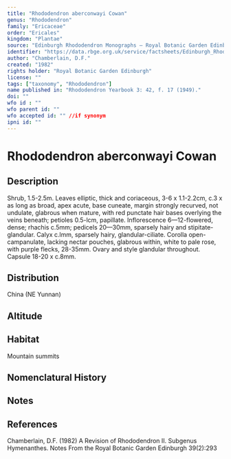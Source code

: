 ```yaml
---
title: "Rhododendron aberconwayi Cowan"
genus: "Rhododendron"
family: "Ericaceae"
order: "Ericales"
kingdom: "Plantae"
source: "Edinburgh Rhododendron Monographs – Royal Botanic Garden Edinburgh"
identifier: "https://data.rbge.org.uk/service/factsheets/Edinburgh_Rhododendron_Monographs.xhtml"
author: "Chamberlain, D.F."
created: "1982"
rights holder: "Royal Botanic Garden Edinburgh"
license: ""
tags: ["taxonomy", "Rhododendron"]
name published in: "Rhododendron Yearbook 3: 42, f. 17 (1949)."
doi: ""
wfo id : ""
wfo parent id: ""
wfo accepted id: "" //if synonym                      
ipni id: ""
---
```


                       

# Rhododendron aberconwayi Cowan

## Description
Shrub, 1.5-2.5m. Leaves elliptic, thick and coriaceous, 3-6 x 1.1-2.2cm, c.3 x as long as broad, apex acute, base cuneate, margin strongly recurved, not undulate, glabrous when mature, with red punctate hair bases overlying the veins beneath; petioles 0.5-lcm, papillate. Inflorescence 6—12-flowered, dense; rhachis c.5mm; pedicels 20—30mm, sparsely hairy and stipitate-glandular. Calyx c.lmm, sparsely hairy, glandular-ciliate. Corolla open-campanulate, lacking nectar pouches, glabrous within, white to pale rose, with purple flecks, 28-35mm. Ovary and style glandular throughout. Capsule 18-20 x c.8mm.

## Distribution
China (NE Yunnan)

## Altitude


## Habitat
Mountain summits

## Nomenclatural History

                       
## Notes


## References

Chamberlain, D.F. (1982) A Revision of Rhododendron II. Subgenus Hymenanthes. Notes From the Royal Botanic Garden Edinburgh 39(2):293
